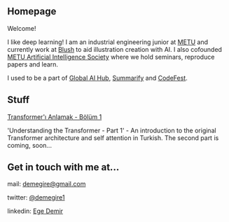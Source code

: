 ## Homepage

Welcome!

I like deep learning! I am an industrial engineering junior at [METU](https://www.metu.edu.tr/) and currently work at [Blush](https://blush.design/) to aid illustration creation with AI. I also cofounded [METU Artificial Intelligence Society](https://odtuyzt.github.io/#) where we hold seminars, reproduce papers and learn.

I used to be a part of [Global AI Hub](https://globalaihub.com/), [Summarify](https://summarify.io/) and [CodeFest](https://www.codefesttr.org/).

## Stuff

[Transformer'ı Anlamak - Bölüm 1](https://medium.com/@demegire/transformer%C4%B1-anlamak-b%C3%B6l%C3%BCm-1-309c401cfdfb)

'Understanding the Transformer - Part 1' - An introduction to the original Transformer architecture and self attention in Turkish. The second part is coming, soon...  

## Get in touch with me at...

mail: demegire@gmail.com

twitter: [@demegire1](https://twitter.com/demegire1)

linkedin: [Ege Demir](https://www.linkedin.com/in/ege-demir-312081195/)

